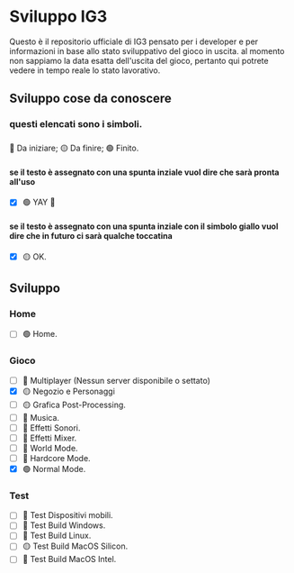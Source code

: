 # Sviluppo IG3
Questo è il repositorio ufficiale di IG3 pensato per i developer e per informazioni in base allo stato sviluppativo del gioco in uscita.
al momento non sappiamo la data esatta dell'uscita del gioco, pertanto qui potrete vedere in tempo reale lo stato lavorativo.

## Sviluppo cose da conoscere
### questi elencati sono i simboli.
###

🔴 Da iniziare;
🟡 Da finire;
🟢 Finito.

#### se il testo è assegnato con una spunta inziale vuol dire che sarà pronta all'uso
- [x] 🟢 YAY :tada:
#### se il testo è assegnato con una spunta inziale con il simbolo giallo vuol dire che in futuro ci sarà qualche toccatina
- [x] 🟡 OK.


## Sviluppo

### Home
- [ ] 🟢 Home.

### Gioco
- [ ] 🔴 Multiplayer (Nessun server disponibile o settato)
- [x] 🟡 Negozio e Personaggi
- [ ] 🟡 Grafica Post-Processing.
- [ ] 🔴 Musica.
- [ ] 🔴 Effetti Sonori.
- [ ] 🔴 Effetti Mixer.
- [ ] 🔴 World Mode.
- [ ] 🔴 Hardcore Mode.
- [x] 🟢 Normal Mode.

### Test
- [ ] 🔴 Test Dispositivi mobili.
- [ ] 🔴 Test Build Windows.
- [ ] 🔴 Test Build Linux.
- [ ] 🟡 Test Build MacOS Silicon.
- [ ] 🔴 Test Build MacOS Intel.
